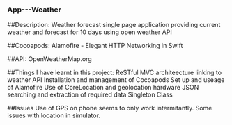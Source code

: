### App---Weather

##Description: 
Weather forecast single page application providing current weather and forecast for 10 days using open weather API

##Cocoapods:
Alamofire - Elegant HTTP Networking in Swift

##API:
OpenWeatherMap.org

##Things I have learnt in this project:
ReSTful MVC architeecture linking to weather API
Installation and management of Cocoapods
Set up and useage of Alamofire
Use of CoreLocation and geolocation hardware
JSON searching and extraction of required data
Singleton Class

##Issues
Use of GPS on phone seems to only work intermitantly.
Some issues with location in simulator.

